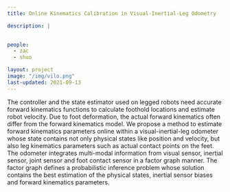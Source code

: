 ```yaml
---
title: Online Kinematics Calibration in Visual-Inertial-Leg Odometry

description: |
   

people:
  - zac
  - shuo

layout: project
image: "/img/vilo.png"
last-updated: 2021-09-13
---
```


The controller and the state estimator used on legged robots need accurate forward kinematics functions to calculate foothold locations and estimate robot velocity. Due to foot deformation, the actual forward kinematics often differ from the forward kinematics model. We propose a method to estimate forward kinematics parameters online within a visual-inertial-leg odometer whose state contains not only physical states like position and velocity, but also leg kinematics parameters such as actual contact points on the feet. The odometer integrates multi-modal information from visual sensor, inertial sensor, joint sensor and foot contact sensor in a factor graph manner. The factor graph defines a probabilistic inference problem whose solution contains the best estimation of the physical states, inertial sensor biases and forward kinematics parameters.
